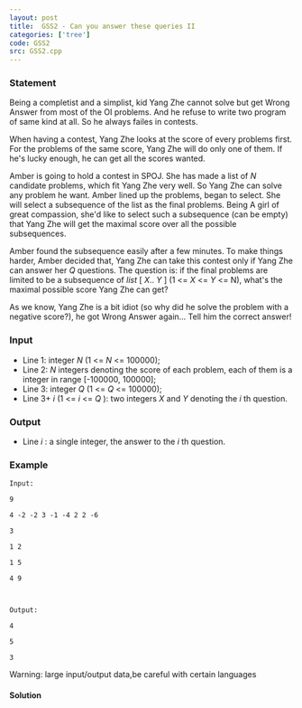 ```yaml
---
layout: post
title:  GSS2 - Can you answer these queries II
categories: ['tree']
code: GSS2
src: GSS2.cpp
---
```


### **Statement**

Being a completist and a simplist, kid Yang Zhe cannot solve but get Wrong
Answer from most of the OI problems. And he refuse to write two program of
same kind at all. So he always failes in contests.

When having a contest, Yang Zhe looks at the score of every problems first.
For the problems of the same score, Yang Zhe will do only one of them. If he's
lucky enough, he can get all the scores wanted.

Amber is going to hold a contest in SPOJ. She has made a list of _N_ candidate
problems, which fit Yang Zhe very well. So Yang Zhe can solve any problem he
want. Amber lined up the problems, began to select. She will select a
subsequence of the list as the final problems. Being A girl of great
compassion, she'd like to select such a subsequence (can be empty) that Yang
Zhe will get the maximal score over all the possible subsequences.

Amber found the subsequence easily after a few minutes. To make things harder,
Amber decided that, Yang Zhe can take this contest only if Yang Zhe can answer
her _Q_ questions. The question is: if the final problems are limited to be a
subsequence of _list_ [ _X_.. _Y_ ] (1 <= _X_ <= _Y_ <= N), what's the maximal
possible score Yang Zhe can get?

As we know, Yang Zhe is a bit idiot (so why did he solve the problem with a
negative score?), he got Wrong Answer again... Tell him the correct answer!

### Input

  * Line 1: integer _N_ (1  <= _N_ <= 100000); 
  * Line 2: _N_ integers denoting the score of each problem, each of them is a integer in range [-100000, 100000]; 
  * Line 3: integer _Q_ (1  <= _Q_ <= 100000); 
  * Line 3+ _i_ (1  <= _i_ <= _Q_ ): two integers _X_ and _Y_ denoting the _i_ th question. 

### Output

  * Line _i_ : a single integer, the answer to the _i_ th question. 

### Example

    
    
    Input:
    9
    4 -2 -2 3 -1 -4 2 2 -6
    3
    1 2
    1 5
    4 9
    
    Output:
    4
    5
    3
    
    

Warning: large input/output data,be careful with certain languages



#### **Solution**



